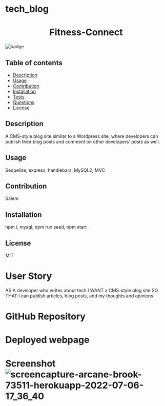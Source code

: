 # tech_blog

  <h1 align="center">Fitness-Connect</h1>

  ![badge](https://img.shields.io/badge/license-MIT-brightgreen)<br />
    

## Table of contents
- [Description](#description)
- [Usage](#usage)
- [Contribution](#contribution)
- [Installation](#installation)
- [Tests](#tests)
- [Questions](#questions)
- [License](#license)
    
    
## Description
A CMS-style blog site similar to a Wordpress site, where developers can publish their blog posts and comment on other developers’ posts as well.

## Usage
Sequelize, express, handlebars, MySQL2, MVC


## Contribution
Salem 

## Installation
npm i, mysql, npm run seed, npm start


## License
MIT

# User Story
AS A developer who writes about tech
I WANT a CMS-style blog site
SO THAT I can publish articles, blog posts, and my thoughts and opinions

# GitHub Repository


# Deployed webpage


# Screenshot![screencapture-arcane-brook-73511-herokuapp-2022-07-06-17_36_40](https://user-images.githubusercontent.com/101297588/177660668-8c4be9f2-c848-4650-9290-d2615423071b.png)

